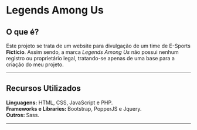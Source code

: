 <h1>Legends Among Us</h1>
<h2>O que é?</h2>
<p>
Este projeto se trata de um website para divulgação de um time de E-Sports <b>Fictício</b>.
Assim sendo, a marca <i>Legends Among Us</i> não possui nenhum registro ou proprietário legal,
tratando-se apenas de uma base para a criação do meu projeto.
</p>

<hr>  

<h2>Recursos Utilizados</h2>
<b>Linguagens:</b> HTML, CSS, JavaScript e PHP.<br>
<b>Frameworks e Libraries: </b> Bootstrap, PopperJS e Jquery.<br>
<b>Outros: </b> Sass.<br>

<hr>
